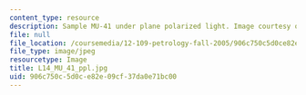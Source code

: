 ```yaml
---
content_type: resource
description: Sample MU-41 under plane polarized light. Image courtesy of MIT OCW.
file: null
file_location: /coursemedia/12-109-petrology-fall-2005/906c750c5d0ce82e09cf37da0e71bc00_L14_MU_41_ppl.jpg
file_type: image/jpeg
resourcetype: Image
title: L14_MU_41_ppl.jpg
uid: 906c750c-5d0c-e82e-09cf-37da0e71bc00
---
```

